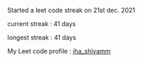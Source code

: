 Started a leet code streak on 21st dec. 2021

current streak : 41 days

longest streak : 41 days

My Leet code profile : [jha_shivamm](https://leetcode.com/jha_shivamm/)


